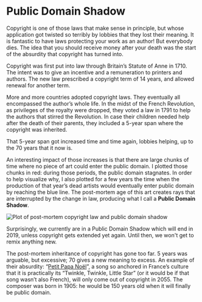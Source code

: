 # Public Domain Shadow

Copyright is one of those laws that make sense in principle, but whose application got twisted so terribly by lobbies that they lost their meaning. It is fantastic to have laws protecting your work as an author! But everybody dies. The idea that you should receive money after your death was the start of the absurdity that copyright has turned into.

Copyright was first put into law through Britain’s  Statute of Anne in 1710. The intent was to give an incentive and a remuneration to printers and authors. The new law prescribed a copyright term of 14 years, and allowed renewal for another term.

More and more countries adopted copyright laws. They eventually all encompassed the author’s whole life. In the midst of the French Revolution, as privileges of the royalty were dropped, they voted a law in 1791 to help the authors that stirred the Revolution. In case their children needed help after the death of their parents, they included a 5-year span where the copyright was inherited.

That 5-year span got increased time and time again, lobbies helping, up to the 70 years that it now is.

An interesting impact of those increases is that there are large chunks of time where no piece of art could enter the public domain. I plotted those chunks in red: during those periods, the public domain stagnates. In order to help visualize why, I also plotted for a few years the time when the production of that year’s dead artists would eventually enter public domain by reaching the blue line. The post-mortem age of this art creates rays that are interrupted by the change in law, producing what I call a **Public Domain Shadow**.

![Plot of post-mortem copyright law and public domain shadow](https://thefiletree.com/espadrine/drop/copyright-shadow.svg?plug=none)

Surprisingly, we currently are in a Public Domain Shadow which will end in 2019, unless copyright gets extended yet again. Until then, we won't get to remix anything new.

The post-mortem inheritance of copyright has gone too far. 5 years was arguable, but excessive; 70 gives a new meaning to excess. An example of their absurdity: “[Petit Papa Noël](https://www.youtube.com/watch?v=rR5NyGhKQkc)”, a song so anchored in France’s culture that it is practically its “Twinkle, Twinkle, Little Star” (or it would be if that song wasn’t also French), will only come out of copyright in 2055. The composer was born in 1905: he would be 150 years old when it will finally be public domain.

<script type="application/ld+json">
{ "@context": "http://schema.org",
  "@type": "BlogPosting",
  "datePublished": "2015-12-27T19:42:00Z",
  "keywords": "" }
</script>
